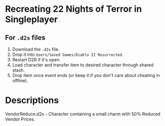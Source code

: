 # Recreating 22 Nights of Terror in Singleplayer

## For `.d2s` files

1. Download the `.d2s` file.
2. Drop it into `Users/Saved Games/Diablo II Resurrected`.
3. Restart D2R if it's open.
4. Load character and transfer item to desired character through shared stash.
5. Drop item once event ends (or keep it if you don't care about cheating in offline).

# Descriptions

VendorReduce.d2s - Character containing a small charm with 50% Reduced Vendor Prices.
